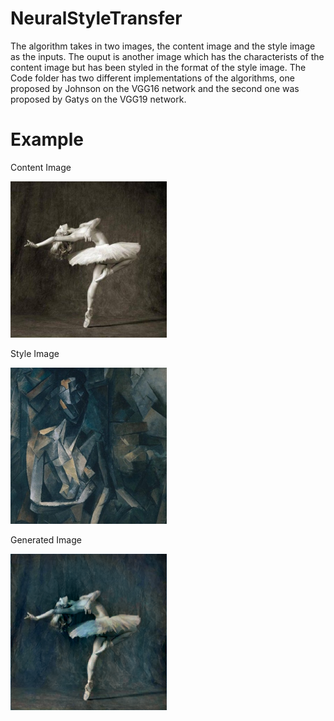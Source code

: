 # NeuralStyleTransfer

The algorithm takes in two images, the content image and the style image as the inputs. The ouput is another image which has the characterists of the content image but has been styled in the format of the style image.
The Code folder has two different implementations of the algorithms, one proposed by Johnson on the VGG16 network and the second one was proposed by Gatys on the VGG19 network.

# Example
Content Image

<img src="Examples/dancing.jpg" title="Content Image" width="250"/>  

Style Image

<img src="Examples/picasso.jpg"  width="250"/>  

Generated Image

<img src="Examples/ex1.png" width="250"/> 
